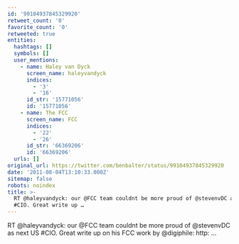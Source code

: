 ```yaml
---
id: '99104937845329920'
retweet_count: '0'
favorite_count: '0'
retweeted: true
entities:
  hashtags: []
  symbols: []
  user_mentions:
    - name: Haley van Dyck
      screen_name: haleyvandyck
      indices:
        - '3'
        - '16'
      id_str: '15771056'
      id: '15771056'
    - name: The FCC
      screen_name: FCC
      indices:
        - '22'
        - '26'
      id_str: '66369206'
      id: '66369206'
  urls: []
original_url: https://twitter.com/benbalter/status/99104937845329920
date: '2011-08-04T13:10:33.000Z'
sitemap: false
robots: noindex
title: >-
  RT @haleyvandyck: our @FCC team couldnt be more proud of @stevenvDC as next US
  #CIO. Great write up …
---
```


RT @haleyvandyck: our @FCC team couldnt be more proud of @stevenvDC as next US #CIO. Great write up on his FCC work by @digiphile: http: ...